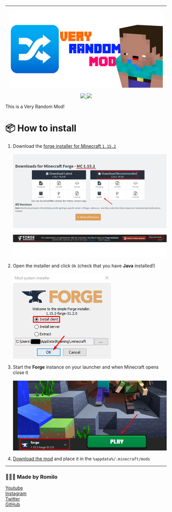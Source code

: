 -------------------------------------------
<div align="center">

  ![](./src/main/resources/logo.png)
  
  [![](https://cf.way2muchnoise.eu/full_408935_Downloads.svg) ![](https://cf.way2muchnoise.eu/versions/408935.svg)](https://www.curseforge.com/minecraft/mc-mods/very-random-mod/files)
</div>

This is a Very Random Mod!

📦 How to install
==============================
1. Download the [forge installer for Minecraft `1.15.2`](http://files.minecraftforge.net/maven/net/minecraftforge/forge/index_1.15.2.html) <br/><br/>
![](./.github/download_forge.png)
<br/><br/>
![](./.github/download_forge2.gif)

2. Open the installer and click `Ok` (check that you have **Java** installed!)<br/><br/>
![](./.github/install_forge.png)

3. Start the **Forge** instance on your launcher and when Minecraft opens close it<br/><br/>
![](./.github/launch_forge_instance.png)

4. [Download the mod](https://www.curseforge.com/minecraft/mc-mods/very-random-mod/files) and place it in the `%appdata%/.minecraft/mods`

-------------------------------------------
### 👨🏻‍💻 Made by Romilo
[Youtube](https://www.youtube.com/channel/UCHqIF6pyzrlCHy8sPFmTLzg)
<br/>
[Instagram](https://instagram.com/romilo903)
<br/>
[Twitter](https://twitter.com/romilo903)
<br/>
[GitHub](https://github.com/romilodev)
